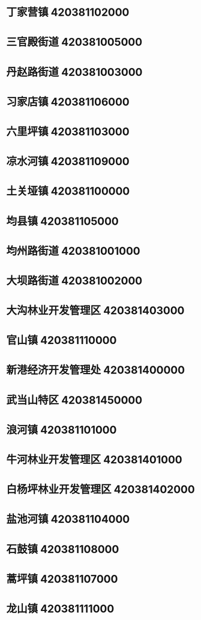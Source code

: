 # 丁家营镇 420381102000
# 三官殿街道 420381005000
# 丹赵路街道 420381003000
# 习家店镇 420381106000
# 六里坪镇 420381103000
# 凉水河镇 420381109000
# 土关垭镇 420381100000
# 均县镇 420381105000
# 均州路街道 420381001000
# 大坝路街道 420381002000
# 大沟林业开发管理区 420381403000
# 官山镇 420381110000
# 新港经济开发管理处 420381400000
# 武当山特区 420381450000
# 浪河镇 420381101000
# 牛河林业开发管理区 420381401000
# 白杨坪林业开发管理区 420381402000
# 盐池河镇 420381104000
# 石鼓镇 420381108000
# 蒿坪镇 420381107000
# 龙山镇 420381111000
